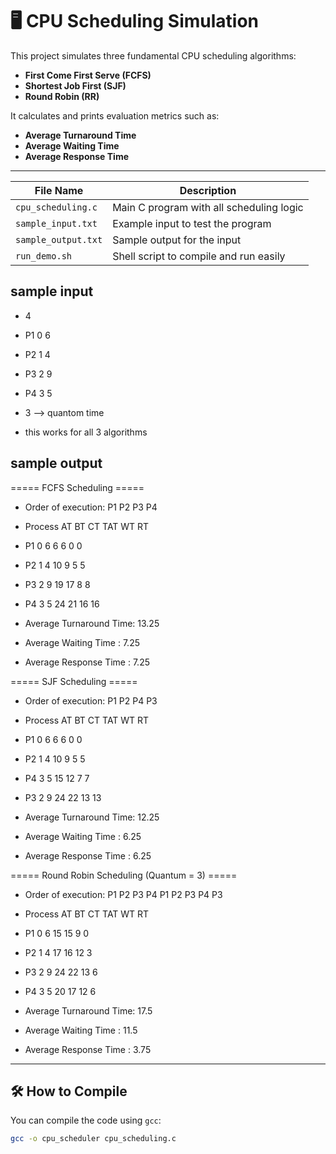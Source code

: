 # 🖥️ CPU Scheduling Simulation

This project simulates three fundamental CPU scheduling algorithms:

- **First Come First Serve (FCFS)**
- **Shortest Job First (SJF)**
- **Round Robin (RR)**

It calculates and prints evaluation metrics such as:

- **Average Turnaround Time**
- **Average Waiting Time**
- **Average Response Time**

---
| File Name         | Description                              |
|------------------|------------------------------------------|
| `cpu_scheduling.c` | Main C program with all scheduling logic |
| `sample_input.txt`| Example input to test the program        |
| `sample_output.txt`| Sample output for the input              |
| `run_demo.sh`     | Shell script to compile and run easily   |

## sample input
 - 4
 - P1 0 6
 - P2 1 4
 - P3 2 9
 - P4 3 5
 - 3  --> quantom time

 - this works for all 3 algorithms

## sample output
===== FCFS Scheduling =====
- Order of execution: P1 P2 P3 P4

- Process   AT   BT   CT   TAT  WT   RT
- P1        0    6    6    6    0    0
- P2        1    4    10   9    5    5
- P3        2    9    19   17   8    8
- P4        3    5    24   21   16   16

- Average Turnaround Time: 13.25
- Average Waiting Time   : 7.25
- Average Response Time  : 7.25


===== SJF Scheduling =====
- Order of execution: P1 P2 P4 P3

- Process   AT   BT   CT   TAT  WT   RT
- P1        0    6    6    6    0    0
- P2        1    4    10   9    5    5
- P4        3    5    15   12   7    7
- P3        2    9    24   22   13   13

- Average Turnaround Time: 12.25
- Average Waiting Time   : 6.25
- Average Response Time  : 6.25


===== Round Robin Scheduling (Quantum = 3) =====
- Order of execution: P1 P2 P3 P4 P1 P2 P3 P4 P3

- Process   AT   BT   CT   TAT  WT   RT
- P1        0    6    15   15   9    0
- P2        1    4    17   16   12   3
- P3        2    9    24   22   13   6
- P4        3    5    20   17   12   6

- Average Turnaround Time: 17.5
- Average Waiting Time   : 11.5
- Average Response Time  : 3.75


---

## 🛠️ How to Compile

You can compile the code using `gcc`:

```bash
gcc -o cpu_scheduler cpu_scheduling.c
